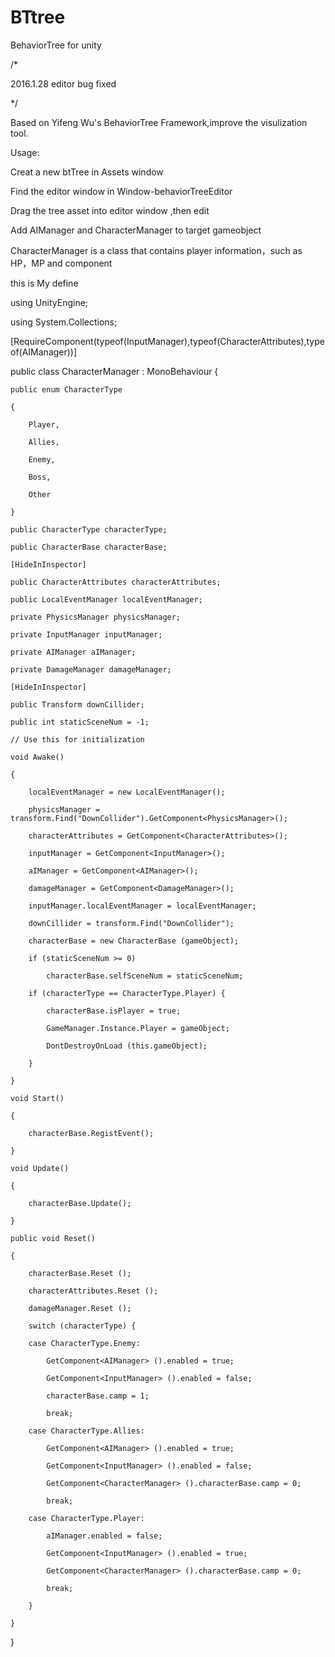 # BTtree
BehaviorTree for unity

/*


2016.1.28 editor bug fixed

*/

Based on Yifeng Wu's BehaviorTree Framework,improve the visulization tool.

Usage:

Creat a new btTree in Assets window

Find the editor window in Window-behaviorTreeEditor

Drag the tree asset into editor window ,then edit

Add AIManager and CharacterManager to target gameobject


CharacterManager is a class that contains player information，such as HP，MP and component

this is My define

using UnityEngine;

using System.Collections;

[RequireComponent(typeof(InputManager),typeof(CharacterAttributes),typeof(AIManager))]

public class CharacterManager : MonoBehaviour {

	public enum CharacterType
	
	{
	
		Player,
		
		Allies,
		
		Enemy,
		
		Boss,
		
		Other
	
	}
	
	public CharacterType characterType;
	
	public CharacterBase characterBase;
	
	[HideInInspector]
	
	public CharacterAttributes characterAttributes;
	
	public LocalEventManager localEventManager;
	
	private PhysicsManager physicsManager;
	
	private InputManager inputManager;
	
	private AIManager aIManager;
	
	private DamageManager damageManager;
	
	[HideInInspector]
	
	public Transform downCillider;
	
	public int staticSceneNum = -1;
	
	// Use this for initialization
	
	void Awake()
	
	{
	
		localEventManager = new LocalEventManager();
	
		physicsManager = transform.Find("DownCollider").GetComponent<PhysicsManager>();
	
		characterAttributes = GetComponent<CharacterAttributes>();
	
		inputManager = GetComponent<InputManager>();
	
		aIManager = GetComponent<AIManager>();
	
		damageManager = GetComponent<DamageManager>();
	
		inputManager.localEventManager = localEventManager;
	
		downCillider = transform.Find("DownCollider");
	
		characterBase = new CharacterBase (gameObject);
	
		if (staticSceneNum >= 0)
	
			characterBase.selfSceneNum = staticSceneNum;
	
		if (characterType == CharacterType.Player) {
	
			characterBase.isPlayer = true;
	
			GameManager.Instance.Player = gameObject;
	
			DontDestroyOnLoad (this.gameObject);
	
		}
	
	}
	
	void Start()
	
	{
	
		characterBase.RegistEvent();
	
	}
	
	void Update()
	
	{
	
		characterBase.Update();
	
	}
	
	public void Reset()
	
	{
	
		characterBase.Reset ();
	
		characterAttributes.Reset ();
	
		damageManager.Reset ();
	
		switch (characterType) {
	
		case CharacterType.Enemy:
	
			GetComponent<AIManager> ().enabled = true;
	
			GetComponent<InputManager> ().enabled = false;
	
			characterBase.camp = 1;
	
			break;
	
		case CharacterType.Allies:
	
			GetComponent<AIManager> ().enabled = true;
	
			GetComponent<InputManager> ().enabled = false;
	
			GetComponent<CharacterManager> ().characterBase.camp = 0;
	
			break;
	
		case CharacterType.Player:
	
			aIManager.enabled = false;
	
			GetComponent<InputManager> ().enabled = true;
	
			GetComponent<CharacterManager> ().characterBase.camp = 0;
	
			break;
	
		}
	
	}
}


